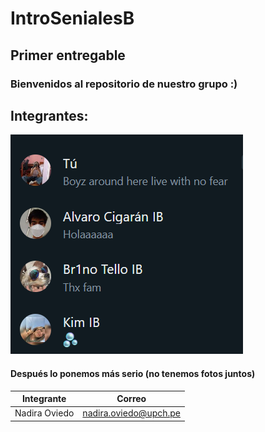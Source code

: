 # IntroSenialesB
## Primer entregable
### Bienvenidos al repositorio de nuestro grupo :)
## Integrantes:
![img](Software\wsp.png)
#### Después lo ponemos más serio (no tenemos fotos juntos)
| **Integrante** | **Correo**|
| ---------| ----------|
| Nadira Oviedo | nadira.oviedo@upch.pe |
